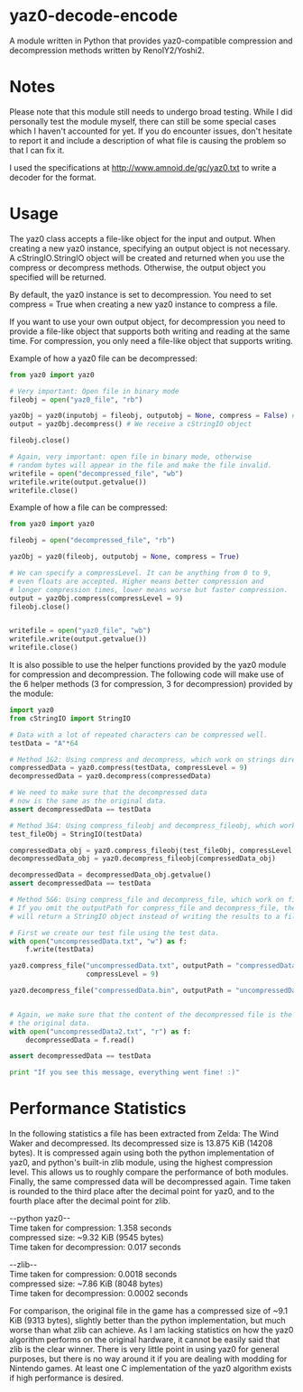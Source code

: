 yaz0-decode-encode
==================

A module written in Python that provides yaz0-compatible compression and decompression methods written by RenolY2/Yoshi2.

Notes
==================
Please note that this module still needs to undergo broad testing. While I did
personally test the module myself, there can still be some special cases which
I haven't accounted for yet. If you do encounter issues, don't hesitate to report it
and include a description of what file is causing the problem so that I can fix it.

I used the specifications at http://www.amnoid.de/gc/yaz0.txt to write a decoder for the format.

Usage
==================
The yaz0 class accepts a file-like object for the input and output. When creating
a new yaz0 instance, specifying an output object is not necessary. A cStringIO.StringIO
object will be created and returned when you use the compress or decompress methods. 
Otherwise, the output object you specified will be returned.

By default, the yaz0 instance is set to decompression. You need to set compress = True
when creating a new yaz0 instance to compress a file.

If you want to use your own output object, for decompression you need to provide a file-like
object that supports both writing and reading at the same time. For compression, you only need
a file-like object that supports writing.

Example of how a yaz0 file can be decompressed:
```python
from yaz0 import yaz0

# Very important: Open file in binary mode
fileobj = open("yaz0_file", "rb")

yazObj = yaz0(inputobj = fileobj, outputobj = None, compress = False) #
output = yazObj.decompress() # We receive a cStringIO object

fileobj.close()

# Again, very important: open file in binary mode, otherwise
# random bytes will appear in the file and make the file invalid.
writefile = open("decompressed_file", "wb")
writefile.write(output.getvalue())
writefile.close()

```

Example of how a file can be compressed:
```python
from yaz0 import yaz0

fileobj = open("decompressed_file", "rb")

yazObj = yaz0(fileobj, outputobj = None, compress = True)

# We can specify a compressLevel. It can be anything from 0 to 9,
# even floats are accepted. Higher means better compression and
# longer compression times, lower means worse but faster compression.
output = yazObj.compress(compressLevel = 9)
fileobj.close()


writefile = open("yaz0_file", "wb")
writefile.write(output.getvalue())
writefile.close()
```


It is also possible to use the helper functions provided
by the yaz0 module for compression and decompression.
The following code will make use of the 6 helper methods
(3 for compression, 3 for decompression) provided by the module:

```python
import yaz0
from cStringIO import StringIO

# Data with a lot of repeated characters can be compressed well.
testData = "A"*64

# Method 1&2: Using compress and decompress, which work on strings directly:
compressedData = yaz0.compress(testData, compressLevel = 9)
decompressedData = yaz0.decompress(compressedData)

# We need to make sure that the decompressed data 
# now is the same as the original data.
assert decompressedData == testData 

# Method 3&4: Using compress_fileobj and decompress_fileobj, which work on file-like objects:
test_fileObj = StringIO(testData)

compressedData_obj = yaz0.compress_fileobj(test_fileObj, compressLevel = 9)
decompressedData_obj = yaz0.decompress_fileobj(compressedData_obj)

decompressedData = decompressedData_obj.getvalue() 
assert decompressedData == testData

# Method 5&6: Using compress_file and decompress_file, which work on file on the HDD:
# If you omit the outputPath for compress_file and decompress_file, the functions
# will return a StringIO object instead of writing the results to a file.

# First we create our test file using the test data.
with open("uncompressedData.txt", "w") as f:
    f.write(testData)

yaz0.compress_file("uncompressedData.txt", outputPath = "compressedData.bin", 
                   compressLevel = 9)

yaz0.decompress_file("compressedData.bin", outputPath = "uncompressedData2.txt")


# Again, we make sure that the content of the decompressed file is the same as 
# the original data.
with open("uncompressedData2.txt", "r") as f:
    decompressedData = f.read()

assert decompressedData == testData

print "If you see this message, everything went fine! :)"

```

					
	


Performance Statistics
==================

In the following statistics a file has been extracted from Zelda: The Wind Waker and decompressed.
Its decompressed size is 13.875 KiB (14208 bytes). It is compressed again using both the python implementation of yaz0, and python's built-in zlib module, using the highest compression level. This allows us to roughly compare the performance of both modules. Finally, the same compressed data will be decompressed again.
Time taken is rounded to the third place after the decimal point for yaz0, and to the fourth place after the decimal point for zlib.

--python yaz0--  
Time taken for compression: 1.358 seconds  
compressed size: ~9.32 KiB (9545 bytes)  
Time taken for decompression: 0.017 seconds  


--zlib--  
Time taken for compression: 0.0018 seconds  
compressed size: ~7.86 KiB (8048 bytes)  
Time taken for decompression: 0.0002 seconds  

For comparison, the original file in the game has a compressed size of ~9.1 KiB (9313 bytes), slightly better than the python implementation, but much worse than what zlib can achieve. As I am lacking statistics on how the yaz0 algorithm performs on the original hardware, it cannot be easily said that zlib is the clear winner.
There is very little point in using yaz0 for general purposes, but there is no way around it if you are dealing with modding for Nintendo games. At least one C implementation of the yaz0 algorithm exists if high performance is desired.


